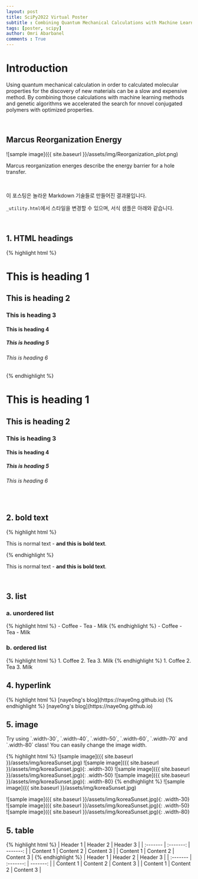 ```yaml
---
layout: post
title: SciPy2022 Virtual Poster
subtitle : Combining Quantum Mechanical Calculations with Machine Learning and Genetic Algorithms for the Design of Better Materials
tags: [poster, scipy]
author: Omri Abarbanel
comments : True
---
```



<h1>Introduction</h1>

Using quantum mechanical calculation in order to calculated molecular properties for the discovery of new materials can be a slow and expensive method.
By combining those calculations with machine learning methods and genetic algorithms we accelerated the search for nnovel conjugated polymers with optimized properties.

<br>

<h2>Marcus Reorganization Energy</h2>

![sample image]({{ site.baseurl }}/assets/img/Reorganization_plot.png)

Marcus reorganization energes describe the energy barrier for a hole transfer.

<br>

이 포스팅은 놀라운 Markdown 기술들로 만들어진 결과물입니다.

`_utility.html`에서 스타일을 변경할 수 있으며, 서식 샘플은 아래와 같습니다.

<br>

<h2>1. HTML headings</h2>
{% highlight html %}
<h1>This is heading 1</h1>
<h2>This is heading 2</h2>
<h3>This is heading 3</h3>
<h4>This is heading 4</h4>
<h5>This is heading 5</h5>
<h6>This is heading 6</h6>
{% endhighlight %}
<h1>This is heading 1</h1>
<h2>This is heading 2</h2>
<h3>This is heading 3</h3>
<h4>This is heading 4</h4>
<h5>This is heading 5</h5>
<h6>This is heading 6</h6>

<br>

<h2>2. bold text</h2>
{% highlight html %}
<p>This is normal text - <b>and this is bold text</b>.</p>
{% endhighlight %}
<p>This is normal text - <b>and this is bold text</b>.</p>

<br>

<h2>3. list</h2>
<h3>a. unordered list</h3>
{% highlight html %}
- Coffee
- Tea
- Milk
{% endhighlight %}
- Coffee
- Tea
- Milk

<h3>b. ordered list</h3>
{% highlight html %}
1. Coffee
2. Tea
3. Milk
{% endhighlight %}
1. Coffee
2. Tea
3. Milk

<br>

<h2>4. hyperlink</h2>
{% highlight html %}
[naye0ng's blog](https://naye0ng.github.io)
{% endhighlight %}
[naye0ng's blog](https://naye0ng.github.io)

<br>

<h2>5. image</h2>
Try using `.width-30`, `.width-40`, `.width-50`, `.width-60`, `.width-70` and `.width-80` class! You can easily change the image width.

{% highlight html %}
![sample image]({{ site.baseurl }}/assets/img/koreaSunset.jpg)
![sample image]({{ site.baseurl }}/assets/img/koreaSunset.jpg){: .width-30}
![sample image]({{ site.baseurl }}/assets/img/koreaSunset.jpg){: .width-50}
![sample image]({{ site.baseurl }}/assets/img/koreaSunset.jpg){: .width-80}
{% endhighlight %}
![sample image]({{ site.baseurl }}/assets/img/koreaSunset.jpg)
<p></p>
![sample image]({{ site.baseurl }}/assets/img/koreaSunset.jpg){: .width-30}
![sample image]({{ site.baseurl }}/assets/img/koreaSunset.jpg){: .width-50}
![sample image]({{ site.baseurl }}/assets/img/koreaSunset.jpg){: .width-80}
<br>

<h2>5. table</h2>
{% highlight html %}
| Header 1  | Header 2 | Header 3 |
| :------- | :-------: | -------: |
| Content 1  | Content 2 | Content 3 |
| Content 1  | Content 2 | Content 3 |
{% endhighlight %}
| Header 1  | Header 2 | Header 3 |
| :------- | :-------: | -------: |
| Content 1 | Content 2 | Content 3 |
| Content 1 | Content 2 | Content 3 |
